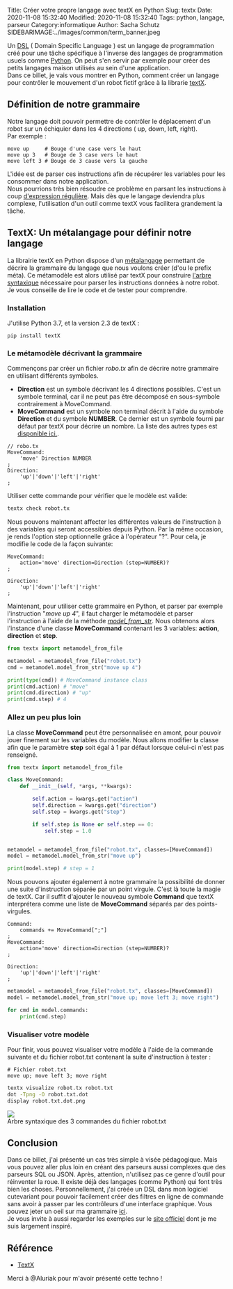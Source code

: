 Title: Créer votre propre langage avec textX en Python
Slug: textx
Date: 2020-11-08 15:32:40
Modified: 2020-11-08 15:32:40
Tags: python, langage, parseur
Category:informatique
Author: Sacha Schutz
SIDEBARIMAGE:../images/common/term_banner.jpeg

Un [DSL](https://fr.wikipedia.org/wiki/Langage_d%C3%A9di%C3%A9) ( Domain Specific Language ) est un langage de programmation créé pour une tâche spécifique à l'inverse des langages de programmation usuels comme [Python](https://www.python.org/). On peut s'en servir par exemple pour créer des petits langages maison utilisés au sein d'une application.     
Dans ce billet, je vais vous montrer en Python, comment créer un langage pour contrôler le mouvement d'un robot fictif grâce à la librarie [textX](https://textx.github.io/textX/stable/). 

## Définition de notre grammaire 
Notre langage doit pouvoir permettre de contrôler le déplacement d'un robot sur un échiquier dans les 4 directions ( up, down, left, right).      
Par exemple : 

```
move up     # Bouge d'une case vers le haut      
move up 3   # Bouge de 3 case vers le haut
move left 3 # Bouge de 3 cause vers la gauche 
```
L'idée est de parser ces instructions afin de récupérer les variables pour les consommer dans notre application.      
Nous pourrions très bien résoudre ce problème en parsant les instructions à coup [d'expression régulière](expression-reguliere.html). Mais dès que le langage deviendra plus complexe, l'utilisation d'un outil comme textX vous facilitera grandement la tâche.

## TextX: Un métalangage pour définir notre langage 

La librairie textX en Python dispose d'un [métalangage](https://fr.wikipedia.org/wiki/M%C3%A9talangage) permettant de décrire la grammaire du langage que nous voulons créer (d'ou le prefix méta). Ce métamodèle est alors utilisé par textX pour construire [l'arbre syntaxique](https://fr.wikipedia.org/wiki/Arbre_syntaxique) nécessaire pour parser les instructions données à notre robot. Je vous conseille de lire le code et de tester pour comprendre. 

### Installation 
J'utilise Python 3.7, et la version 2.3 de textX : 

    pip install textX

### Le métamodèle décrivant la grammaire

Commençons par créer un fichier *robo.tx* afin de décrire notre grammaire en utilisant différents symboles.      
- **Direction** est un symbole décrivant les 4 directions possibles. C'est un symbole terminal, car il ne peut pas être décomposé en sous-symbole contrairement à MoveCommand.       
- **MoveCommand** est un symbole non terminal décrit à l'aide du symbole **Direction** et du symbole **NUMBER**. Ce dernier est un symbole fourni par défaut par textX pour décrire un nombre. La liste des autres types est [disponible ici.](https://textx.github.io/textX/stable/grammar/#textx-base-types). 

```
// robo.tx
MoveCommand:         
    'move' Direction NUMBER
;
Direction:
    'up'|'down'|'left'|'right'
;
```
Utiliser cette commande pour vérifier que le modèle est valide: 

```bash
textx check robot.tx
```

Nous pouvons maintenant affecter les différentes valeurs de l'instruction à des variables qui seront accessibles depuis Python. Par la même occasion, je rends l'option step optionnelle grâce à l'opérateur "?". Pour cela, je modifie le code de la façon suivante: 

```
MoveCommand:
    action='move' direction=Direction (step=NUMBER)?
;

Direction:
    'up'|'down'|'left'|'right'     
;
```

Maintenant, pour utiliser cette grammaire en Python, et parser par exemple l'instruction "*move up 4*",  il faut charger le métamodèle et parser l'instruction à l'aide de la méthode *[model_from_str](https://github.com/textX/textX/blob/master/textx/model.py#L317)*. Nous obtenons alors l'instance d'une classe **MoveCommand** contenant les 3 variables: **action**, **direction** et **step**.

```python
from textx import metamodel_from_file

metamodel = metamodel_from_file("robot.tx") 
cmd = metamodel.model_from_str("move up 4")

print(type(cmd)) # MoveCommand instance class
print(cmd.action) # "move"
print(cmd.direction) # "up" 
print(cmd.step) # 4

```

### Allez un peu plus loin 
La classe **MoveCommand** peut être personnalisée en amont, pour pouvoir jouer finement sur les variables du modèle. Nous allons modifier la classe afin que le paramètre **step** soit égal à 1 par défaut lorsque celui-ci n'est pas renseigné. 

```python
from textx import metamodel_from_file

class MoveCommand:
    def __init__(self, *args, **kwargs):

        self.action = kwargs.get("action")
        self.direction = kwargs.get("direction")
        self.step = kwargs.get("step")

        if self.step is None or self.step == 0:
            self.step = 1.0


metamodel = metamodel_from_file("robot.tx", classes=[MoveCommand]) 
model = metamodel.model_from_str("move up")

print(model.step) # step = 1 

```

Nous pouvons ajouter également à notre grammaire la possibilité de donner une suite d'instruction séparée par un point virgule. C'est là toute la magie de textX. Car il suffit d'ajouter le nouveau symbole **Command** que textX interprétera comme une liste de **MoveCommand** séparés par des points-virgules.

```
Command:
    commands += MoveCommand[";"]
;
MoveCommand:
    action='move' direction=Direction (step=NUMBER)?
;

Direction:
    'up'|'down'|'left'|'right'
;
```


```python
metamodel = metamodel_from_file("robot.tx", classes=[MoveCommand])
model = metamodel.model_from_str("move up; move left 3; move right")

for cmd in model.commands:
    print(cmd.step)

```

### Visualiser votre modèle
Pour finir, vous pouvez visualiser votre modèle à l'aide de la commande suivante et du fichier robot.txt contenant la suite d'instruction à tester : 

```
# Fichier robot.txt
move up; move left 3; move right
```


```bash
textx visualize robot.tx robot.txt
dot -Tpng -O robot.txt.dot
display robot.txt.dot.png
```

<div class="figure">     <img src="../images/textx/robot.txt.dot.png" />      <div class="legend"> Arbre syntaxique des 3 commandes du fichier robot.txt</div> </div>

## Conclusion 
Dans ce billet, j'ai présenté un cas très simple à visée pédagogique. Mais vous pouvez aller plus loin en créant des parseurs aussi complexes que des parseurs SQL ou JSON. Après, attention, n'utilisez pas ce genre d'outil pour réinventer la roue. Il existe déjà des langages (comme Python) qui font très bien les choses. Personnellement, j'ai créée un DSL dans mon logiciel cutevariant pour pouvoir facilement créer des filtres en ligne de commande sans avoir à passer par les contrôleurs d'une interface graphique. Vous pouvez jeter un oeil sur ma grammaire [ici](https://github.com/labsquare/cutevariant/blob/master/cutevariant/core/vql.tx).    
Je vous invite à aussi regarder les exemples sur le [site officiel](https://textx.github.io/textX/stable/) dont je me suis largement inspiré. 

## Référence
- [TextX ](https://textx.github.io/textX/stable/) 

Merci à @Aluriak pour m'avoir présenté cette techno ! 
